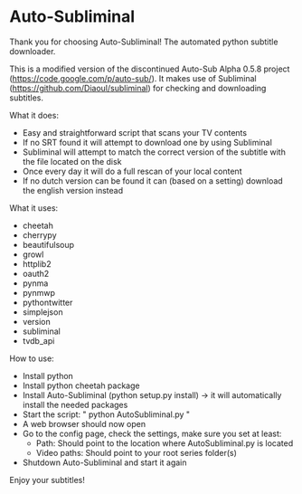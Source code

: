 Auto-Subliminal
===============

Thank you for choosing Auto-Subliminal! The automated python subtitle downloader.

This is a modified version of the discontinued Auto-Sub Alpha 0.5.8 project (https://code.google.com/p/auto-sub/).
It makes use of Subliminal (https://github.com/Diaoul/subliminal) for checking and downloading subtitles.

What it does:

 * Easy and straightforward script that scans your TV contents
 * If no SRT found it will attempt to download one by using Subliminal
 * Subliminal will attempt to match the correct version of the subtitle with the file located on the disk
 * Once every day it will do a full rescan of your local content
 * If no dutch version can be found it can (based on a setting) download the english version instead

What it uses:

 * cheetah
 * cherrypy
 * beautifulsoup
 * growl
 * httplib2
 * oauth2
 * pynma
 * pynmwp
 * pythontwitter
 * simplejson
 * version
 * subliminal
 * tvdb_api

How to use:

 * Install python
 * Install python cheetah package
 * Install Auto-Subliminal (python setup.py install) -> it will automatically install the needed packages
 * Start the script: " python AutoSubliminal.py "
 * A web browser should now open
 * Go to the config page, check the settings, make sure you set at least:
    * Path: Should point to the location where AutoSubliminal.py is located
    * Video paths: Should point to your root series folder(s)
 * Shutdown Auto-Subliminal and start it again

Enjoy your subtitles!
